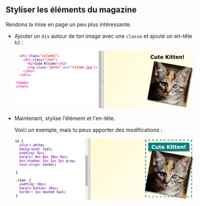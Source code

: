## Styliser les éléments du magazine

Rendons la mise en page un peu plus intéressante.

+ Ajouter un `div` autour de ton image avec une `classe` et ajoute un en-tête `h2` :
    
    ![screenshot](images/magazine-item.png)

+ Maintenant, stylise l'élément et l'en-tête.
    
    Voici un exemple, mais tu peux apporter des modifications :
    
    ![screenshot](images/magazine-item-style.png)